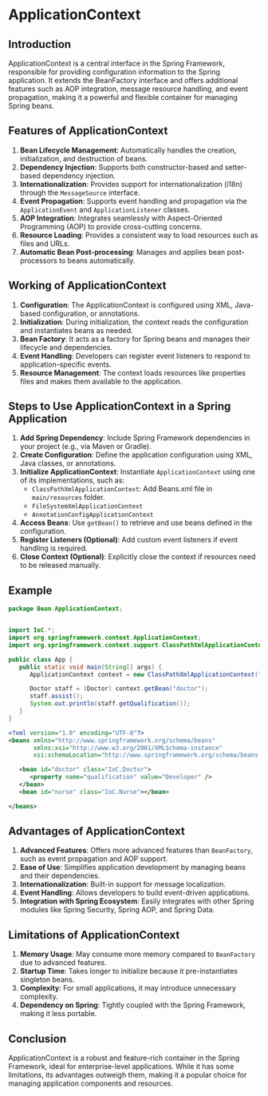 # ApplicationContext

## Introduction
ApplicationContext is a central interface in the Spring Framework, responsible for providing configuration information
to the Spring application. It extends the BeanFactory interface and offers additional features such as AOP integration,
message resource handling, and event propagation, making it a powerful and flexible container for managing Spring beans.

## Features of ApplicationContext

1. **Bean Lifecycle Management**: Automatically handles the creation, initialization, and destruction of beans.
2. **Dependency Injection**: Supports both constructor-based and setter-based dependency injection.
3. **Internationalization**: Provides support for internationalization (i18n) through the `MessageSource` interface.
4. **Event Propagation**: Supports event handling and propagation via the `ApplicationEvent` and `ApplicationListener` classes.
5. **AOP Integration**: Integrates seamlessly with Aspect-Oriented Programming (AOP) to provide cross-cutting concerns.
6. **Resource Loading**: Provides a consistent way to load resources such as files and URLs.
7. **Automatic Bean Post-processing**: Manages and applies bean post-processors to beans automatically.

## Working of ApplicationContext

1. **Configuration**: The ApplicationContext is configured using XML, Java-based configuration, or annotations.
2. **Initialization**: During initialization, the context reads the configuration and instantiates beans as needed.
3. **Bean Factory**: It acts as a factory for Spring beans and manages their lifecycle and dependencies.
4. **Event Handling**: Developers can register event listeners to respond to application-specific events.
5. **Resource Management**: The context loads resources like properties files and makes them available to the application.

## Steps to Use ApplicationContext in a Spring Application

1. **Add Spring Dependency**: Include Spring Framework dependencies in your project (e.g., via Maven or Gradle).
2. **Create Configuration**: Define the application configuration using XML, Java classes, or annotations.
3. **Initialize ApplicationContext**: Instantiate `ApplicationContext` using one of its implementations, such as:
    - `ClassPathXmlApplicationContext`: Add Beans.xml file in `main/resources` folder.
    - `FileSystemXmlApplicationContext`
    - `AnnotationConfigApplicationContext`
4. **Access Beans**: Use `getBean()` to retrieve and use beans defined in the configuration.
5. **Register Listeners (Optional)**: Add custom event listeners if event handling is required.
6. **Close Context (Optional)**: Explicitly close the context if resources need to be released manually.

## Example
```java
package Bean.ApplicationContext;


import IoC.*;
import org.springframework.context.ApplicationContext;
import org.springframework.context.support.ClassPathXmlApplicationContext;

public class App {
   public static void main(String[] args) {
      ApplicationContext context = new ClassPathXmlApplicationContext("Beans.xml");

      Doctor staff = (Doctor) context.getBean("doctor");
      staff.assist();
      System.out.println(staff.getQualification());
   }
}

```
```xml
<?xml version="1.0" encoding="UTF-8"?>
<beans xmlns="http://www.springframework.org/schema/beans"
       xmlns:xsi="http://www.w3.org/2001/XMLSchema-instance"
       xsi:schemaLocation="http://www.springframework.org/schema/beans http://www.springframework.org/schema/beans/spring-beans.xsd">

   <bean id="doctor" class="IoC.Doctor">
      <property name="qualification" value="Developer" />
   </bean>
   <bean id="nurse" class="IoC.Nurse"></bean>

</beans>
```

## Advantages of ApplicationContext

1. **Advanced Features**: Offers more advanced features than `BeanFactory`, such as event propagation and AOP support.
2. **Ease of Use**: Simplifies application development by managing beans and their dependencies.
3. **Internationalization**: Built-in support for message localization.
4. **Event Handling**: Allows developers to build event-driven applications.
5. **Integration with Spring Ecosystem**: Easily integrates with other Spring modules like Spring Security, Spring AOP, and Spring Data.

## Limitations of ApplicationContext

1. **Memory Usage**: May consume more memory compared to `BeanFactory` due to advanced features.
2. **Startup Time**: Takes longer to initialize because it pre-instantiates singleton beans.
3. **Complexity**: For small applications, it may introduce unnecessary complexity.
4. **Dependency on Spring**: Tightly coupled with the Spring Framework, making it less portable.

## Conclusion

ApplicationContext is a robust and feature-rich container in the Spring Framework, ideal for enterprise-level applications.
While it has some limitations, its advantages outweigh them, making it a popular choice for managing application components and resources.
